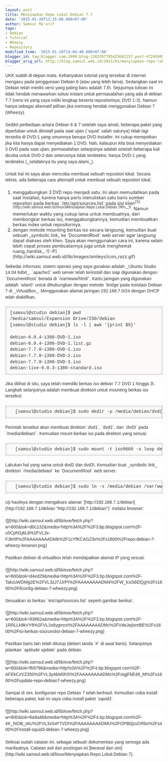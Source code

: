```yaml
---
layout: post
title: Menyiapkan Repo Lokal Debian 7.7
date: '2015-01-20T13:35:00.000+07:00'
author: Samsul Ma'arif
tags:
- Debian
- Tutorial
- Wheezy
- Repository
modified_time: '2015-01-20T14:04:40.809+07:00'
blogger_id: tag:blogger.com,1999:blog-1383767785423682157.post-4724599543521624244
blogger_orig_url: http://blog.samsul.web.id/2015/01/menyiapkan-repo-lokal-debian-7.html
---
```


<div style="background-color: white; color: #333333; font-family: Arial, sans-serif; font-size: 14px; line-height: 19.6000003814697px; margin-bottom: 1.4em; padding: 0px;">UKK sudah di depan mata. Kebanyakan tutorial yang tersebar di internet mengacu pada penggunaan Debian 6 (atau yang lebih lama). Sedangkan saat ini Debian telah merilis versi yang paling baru adalah 7.8\. Sejujurnya tulisan ini tidak hendak menawarkan solusi instant untuk permasalahan yang ada di debian 7.7 (versi ini yang saya miliki lengkap beserta repositorinya; DVD 1-3). Namun hanya sebagai alternatif pilihan jika memang hendak menggunakan Debian 7 (Wheezy).</div>

<div style="background-color: white; color: #333333; font-family: Arial, sans-serif; font-size: 14px; line-height: 19.6000003814697px; margin-bottom: 1.4em; padding: 0px;">Sedikit perbedaan antara Debian 6 & 7 setelah saya amati; beberapa paket yang diperlukan untuk diinstall pada saat ujian (`squid` salah satunya) tidak lagi tersedia di DVD-1 yang umumnya berupa DVD Installer. Ini cukup merepotkan jika kita hanya dapat menyediakan 1 DVD. Nah, kalaupun kita bisa menyediakan 3 DVD pada saat ujian, permasalahan selanjutnya adalah setelah beberapa kali dicoba untuk DVD-2 dan seterusnya tidak terdeteksi, hanya DVD-1 yang terdeteksi (_setidaknya itu yang saya alami_).</div>

<div style="background-color: white; color: #333333; font-family: Arial, sans-serif; font-size: 14px; line-height: 19.6000003814697px; margin-bottom: 1.4em; padding: 0px;">Untuk hal ini saya akan mencoba membuat sebuah repositori lokal. Secara teknis, ada beberapa cara alternatif untuk membuat sebuah repositori lokal;</div>

1.  <div class="li" style="color: #333333; margin: 0px; padding: 0px;">menggabungkan 3 DVD repo menjadi satu. Ini akan memudahkan pada saat instalasi, karena hanya perlu menuliskan satu baris sumber repositori pada berkas `/etc/apt/sources.list` pada sisi klien<sup style="font-size: 0.8em; line-height: 1;">[1)](http://wiki.samsul.web.id/linux/Menyiapkan.Repo.Lokal.Debian.7#fn__1)</sup>. Namun memerlukan waktu yang cukup lama untuk membuatnya, dari membongkar berkas iso, menggabungkannya, kemudian membuatkan berkas index untuk repositorinya.</div>

2.  <div class="li" style="color: #333333; margin: 0px; padding: 0px;">dengan metode mounting berkas iso secara langsung, kemudian buat sebuah _symbolic link_ ke `DocumentRoot` web server agar langsung dapat diakses oleh klien. Saya akan menggunakan cara ini, karena selain lebih cepat proses pembuatannya juga untuk menghemat ruang_hardisk_. ![:-P](http://wiki.samsul.web.id/lib/images/smileys/icon_razz.gif)</div>

<div style="background-color: white; color: #333333; font-family: Arial, sans-serif; font-size: 14px; line-height: 19.6000003814697px; margin-bottom: 1.4em; padding: 0px;">Sekedar informasi, sistem operasi yang saya gunakan adalah _Ubuntu Studio 14.04 64bit_, `apache2` web server telah terinstall dan siap digunakan dengan `DocumentRoot` berada di `/var/www/html/`. Kartu jaringan yang digunakan adalah `wlan0` untuk dihubungkan dengan metode `bridge`pada instalasi Debian 7 di _VirtualBox_. Menggunakan alamat jaringan 192.168.7.0/24 dengan DHCP telah diaktifkan.</div>

<pre class="code" style="background-color: #fbfaf9; border-bottom-left-radius: 2px; border-bottom-right-radius: 2px; border-top-left-radius: 2px; border-top-right-radius: 2px; border: 1px solid rgb(204, 204, 204); box-shadow: rgb(204, 204, 204) 0px 0px 0.5em inset; color: #333333; direction: ltr; font-family: Consolas, 'Andale Mono WT', 'Andale Mono', 'Bitstream Vera Sans Mono', 'Nimbus Mono L', Monaco, 'Courier New', monospace; font-size: 14px; line-height: 19.6000003814697px; margin-bottom: 1.4em; overflow: auto; padding: 0.7em 1em; word-wrap: normal;">[samsul@studio debian]$ pwd  
/media/samsul/Expansion Drive/ISO/debian  
[samsul@studio debian]$ ls -l | awk '{print $9}'  

debian-6.0.4-i386-DVD-1.iso  
debian-6.0.4-i386-DVD-1.list.gz  
debian-7.7.0-i386-DVD-1.iso  
debian-7.7.0-i386-DVD-2.iso  
debian-7.7.0-i386-DVD-3.iso  
debian-live-6.0.3-i386-standard.iso</pre>

<div style="background-color: white; color: #333333; font-family: Arial, sans-serif; font-size: 14px; line-height: 19.6000003814697px; margin-bottom: 1.4em; padding: 0px;">Jika dilihat di situ, saya telah memiliki berkas iso debian 7.7 DVD 1 hingga 3\. Langkah selanjutnya adalah membuat direktori untuk mounting berkas iso tersebut:</div>

<pre class="code" style="background-color: #fbfaf9; border-bottom-left-radius: 2px; border-bottom-right-radius: 2px; border-top-left-radius: 2px; border-top-right-radius: 2px; border: 1px solid rgb(204, 204, 204); box-shadow: rgb(204, 204, 204) 0px 0px 0.5em inset; color: #333333; direction: ltr; font-family: Consolas, 'Andale Mono WT', 'Andale Mono', 'Bitstream Vera Sans Mono', 'Nimbus Mono L', Monaco, 'Courier New', monospace; font-size: 14px; line-height: 19.6000003814697px; margin-bottom: 1.4em; overflow: auto; padding: 0.7em 1em; word-wrap: normal;">  [samsul@studio debian]$ sudo mkdir -p /media/debian/dvd{1,2,3}</pre>

<div style="background-color: white; color: #333333; font-family: Arial, sans-serif; font-size: 14px; line-height: 19.6000003814697px; margin-bottom: 1.4em; padding: 0px;">Perintah tersebut akan membuat direktori `dvd1`, `dvd2`, dan `dvd3` pada `/media/debian/`. Kemudian mount berkas iso pada direktori yang sesuai:</div>

<pre class="code" style="background-color: #fbfaf9; border-bottom-left-radius: 2px; border-bottom-right-radius: 2px; border-top-left-radius: 2px; border-top-right-radius: 2px; border: 1px solid rgb(204, 204, 204); box-shadow: rgb(204, 204, 204) 0px 0px 0.5em inset; color: #333333; direction: ltr; font-family: Consolas, 'Andale Mono WT', 'Andale Mono', 'Bitstream Vera Sans Mono', 'Nimbus Mono L', Monaco, 'Courier New', monospace; font-size: 14px; line-height: 19.6000003814697px; margin-bottom: 1.4em; overflow: auto; padding: 0.7em 1em; word-wrap: normal;">  [samsul@studio debian]$ sudo mount -t iso9660 -o loop debian-7.7.0-i386-DVD-1.iso /media/debian/dvd1</pre>

<div style="background-color: white; color: #333333; font-family: Arial, sans-serif; font-size: 14px; line-height: 19.6000003814697px; margin-bottom: 1.4em; padding: 0px;">Lakukan hal yang sama untuk dvd2 dan dvd3\. Kemudian buat _symbolic link_ direktori `/media/debian/` ke `DocumentRoot` web server:</div>

<pre class="code" style="background-color: #fbfaf9; border-bottom-left-radius: 2px; border-bottom-right-radius: 2px; border-top-left-radius: 2px; border-top-right-radius: 2px; border: 1px solid rgb(204, 204, 204); box-shadow: rgb(204, 204, 204) 0px 0px 0.5em inset; color: #333333; direction: ltr; font-family: Consolas, 'Andale Mono WT', 'Andale Mono', 'Bitstream Vera Sans Mono', 'Nimbus Mono L', Monaco, 'Courier New', monospace; font-size: 14px; line-height: 19.6000003814697px; margin-bottom: 1.4em; overflow: auto; padding: 0.7em 1em; word-wrap: normal;">  [samsul@studio debian]$ sudo ln -s /media/debian /var/www/html/debian</pre>

<div style="background-color: white; color: #333333; font-family: Arial, sans-serif; font-size: 14px; line-height: 19.6000003814697px; margin-bottom: 1.4em; padding: 0px;">Uji hasilnya dengan mengakses alamat `[http://192.168.7.1/debian](http://192.168.7.1/debian "http://192.168.7.1/debian")` melalui browser:</div>

<div style="background-color: white; color: #333333; font-family: Arial, sans-serif; font-size: 14px; line-height: 19.6000003814697px; margin-bottom: 1.4em; padding: 0px;">![](http://wiki.samsul.web.id/lib/exe/fetch.php?w=600&tok=d0c132&media=http%3A%2F%2F3.bp.blogspot.com%2F-u5Cphl1j6L8%2FVL3x-FJkHfI%2FAAAAAAAADMk%2F1cYfKCAG23o%2Fs1600%2Frepo-debian-7-wheezy-browser.png)</div>

<div style="background-color: white; color: #333333; font-family: Arial, sans-serif; font-size: 14px; line-height: 19.6000003814697px; margin-bottom: 1.4em; padding: 0px;">Pastikan debian di virtualbox telah mendapatkan alamat IP yang sesuai:</div>

<div style="background-color: white; color: #333333; font-family: Arial, sans-serif; font-size: 14px; line-height: 19.6000003814697px; margin-bottom: 1.4em; padding: 0px;">![](http://wiki.samsul.web.id/lib/exe/fetch.php?w=600&tok=d4ed29&media=http%3A%2F%2F3.bp.blogspot.com%2F-TakzuWDMg2E%2FVL3zJ7JJrPI%2FAAAAAAAADM4%2FW_lcsS6ElQg%2Fs1600%2Fifconfig-debian-7-wheezy.png)</div>

<div style="background-color: white; color: #333333; font-family: Arial, sans-serif; font-size: 14px; line-height: 19.6000003814697px; margin-bottom: 1.4em; padding: 0px;">Sesuaikan isi berkas `/etc/apt/sources.list` seperti gambar berikut :</div>

<div style="background-color: white; color: #333333; font-family: Arial, sans-serif; font-size: 14px; line-height: 19.6000003814697px; margin-bottom: 1.4em; padding: 0px;">![](http://wiki.samsul.web.id/lib/exe/fetch.php?w=600&tok=93862a&media=http%3A%2F%2F3.bp.blogspot.com%2F-1RRLLk9kVY8%2FVL3x6ygmrzI%2FAAAAAAAADMc%2FVdeJejIsmBE%2Fs1600%2Fisi-berkas-sourceslist-debian-7-wheezy.png)</div>

<div style="background-color: white; color: #333333; font-family: Arial, sans-serif; font-size: 14px; line-height: 19.6000003814697px; margin-bottom: 1.4em; padding: 0px;">Pastikan baris lain telah ditutup (deberi tanda `#` di awal baris). Selanjutnya jalankan `aptitude update` pada debian.</div>

<div style="background-color: white; color: #333333; font-family: Arial, sans-serif; font-size: 14px; line-height: 19.6000003814697px; margin-bottom: 1.4em; padding: 0px;">![](http://wiki.samsul.web.id/lib/exe/fetch.php?w=600&tok=fb9796&media=http%3A%2F%2F4.bp.blogspot.com%2F-AFEkCzVZ350%2FVL3yAkM0h5I%2FAAAAAAAADMs%2FoigjFkE48_M%2Fs1600%2Fupdate-repo-debian7-wheezy.png)</div>

<div style="background-color: white; color: #333333; font-family: Arial, sans-serif; font-size: 14px; line-height: 19.6000003814697px; margin-bottom: 1.4em; padding: 0px;">Sampai di sini, konfigurasi repo Debian 7 telah berhasil. Kemudian coba install beberapa paket, kali ini saya coba install paket `squid3`.</div>

<div style="background-color: white; color: #333333; font-family: Arial, sans-serif; font-size: 14px; line-height: 19.6000003814697px; margin-bottom: 1.4em; padding: 0px;">![](http://wiki.samsul.web.id/lib/exe/fetch.php?w=600&tok=6a9a48&media=http%3A%2F%2F4.bp.blogspot.com%2F-4K_htOB_tAU%2FVL3x5xP7VDI%2FAAAAAAAADMU%2FOPB0jzuORbs%2Fs400%2Finstall-squid3-debian-7-wheezy.png)</div>

<div style="background-color: white; color: #333333; font-family: Arial, sans-serif; font-size: 14px; line-height: 19.6000003814697px; margin-bottom: 1.4em; padding: 0px;">Selesai sudah catatan ini, sebagai sebuah dokumentasi yang semoga ada manfaatnya. Catatan asli dari postingan ini [berasal dari sini](http://wiki.samsul.web.id/linux/Menyiapkan.Repo.Lokal.Debian.7).</div>
